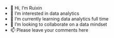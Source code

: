 - 👋 Hi, I’m Ruixin
- 👀 I’m interested in data analytics
- 🌱 I’m currently learning data analytics full time
- 💞️ I’m looking to collaborate on a data mindset 
- 📫 Please leave your comments here

<!---
Ruixin87/Ruixin87 is a ✨ particular ✨ repository because its `README.md` (this file) appears on your GitHub profile.
You can click the Preview link to take a look at your changes.
--->
